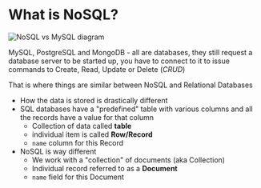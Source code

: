 # What is NoSQL?

![NoSQL vs MySQL diagram](https://i.imgur.com/qBbSFys.png)

MySQL, PostgreSQL and MongoDB - all are databases, they still request a database server to be started up, you have to connect to it to issue commands to Create, Read, Update or Delete (_CRUD_)

That is where things are similar between NoSQL and Relational Databases

* How the data is stored is drastically different
* SQL databases have a "predefined" table with various columns and all the records have a value for that column
    - Collection of data called **table**
    - individual item is called **Row/Record**
    - `name` column for this Record
* NoSQL is way different
    - We work with a "collection" of documents (aka Collection)
    - Individual record referred to as a **Document**
    - `name` field for this Document

